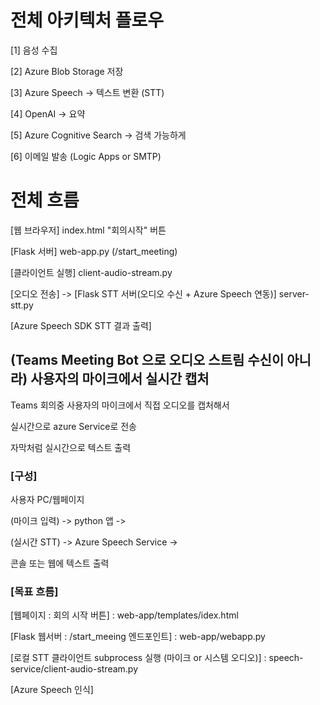 # 전체 아키텍처 플로우

[1] 음성 수집

[2] Azure Blob Storage 저장

[3] Azure Speech -> 텍스트 변환 (STT)

[4] OpenAI -> 요약

[5] Azure Cognitive Search -> 검색 가능하게

[6] 이메일 발송 (Logic Apps or SMTP)


# 전체 흐름

[웹 브라우저] index.html "회의시작" 버튼

[Flask 서버] web-app.py (/start_meeting)

[클라이언트 실행] client-audio-stream.py

[오디오 전송] -> [Flask STT 서버(오디오 수신 + Azure Speech 연동)] server-stt.py

[Azure Speech SDK STT 결과 출력]


## (Teams Meeting Bot 으로 오디오 스트림 수신이 아니라) 사용자의 마이크에서 실시간 캡처

Teams 회의중 사용자의 마이크에서 직접 오디오를 캡처해서

실시간으로 azure Service로 전송

자막처럼 실시간으로 텍스트 출력


### [구성]

사용자 PC/웹페이지

(마이크 입력) -> python 앱 ->

(실시간 STT) -> Azure Speech Service ->

콘솔 또는 웹에 텍스트 출력


### [목표 흐름]

[웹페이지 : 회의 시작 버튼] : web-app/templates/idex.html

[Flask 웹서버 : /start_meeing 엔드포인트] : web-app/webapp.py

[로컬 STT 클라이언트 subprocess 실행 (마이크 or 시스템 오디오)] : speech-service/client-audio-stream.py

[Azure Speech 인식]

